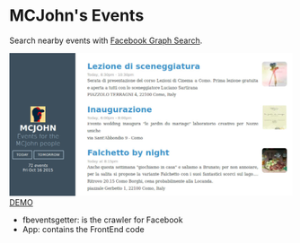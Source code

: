 # MCJohn's Events
Search nearby events with [Facebook Graph Search](https://en.wikipedia.org/wiki/Facebook_Graph_Search).

![Alt text](screenshot.jpg)
[DEMO](http://eventi-mcjohn.azurewebsites.net/)
- fbeventsgetter: is the crawler for Facebook
- App: contains the FrontEnd code
